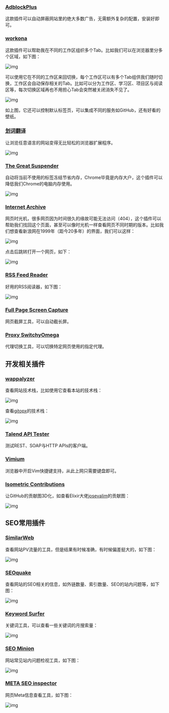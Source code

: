 ### [AdblockPlus](https://chrome.google.com/webstore/detail/adblock-plus-free-ad-bloc/cfhdojbkjhnklbpkdaibdccddilifddb)

这款插件可以自动屏蔽网站里的绝大多数广告，无需额外复杂的配置，安装好即可。

### [workona](https://www.bmpi.dev/self/my-favorite-browser-plugin/(https://workona.com/))

这款插件可以帮助我在不同的工作区组织多个Tab。比如我们可以在浏览器里分多个区域，如下图：

![img](https://img.bmpi.dev/e925ce47-ab63-aaf2-378b-4f4db76421b5.png)

可以使用它在不同的工作区来回切换，每个工作区可以有多个Tab组供我们随时切换，工作区会自动保存相关的Tab。比如可以分为工作区、学习区、项目区与阅读区等，每次切换区域再也不用担心Tab会突然被关闭消失不见了。

![img](https://img.bmpi.dev/bbe8fd8f-cd1f-60ce-c325-0f43fb342fcc.png)

如上图，它还可以控制默认标签页，可以集成不同的服务如GitHub，还有好看的壁纸。

### [划词翻译](https://github.com/Selection-Translator/crx-selection-translate)

让浏览任意语言的网站变得无比轻松的浏览器扩展程序。

![img](https://img.bmpi.dev/80b1312f-a32f-998a-61d5-1581bcc618d9.png)

### [The Great Suspender](https://chrome.google.com/webstore/detail/the-great-suspender/klbibkeccnjlkjkiokjodocebajanakg)

自动将当前不使用的标签冻结节省内存，Chrome毕竟是内存大户，这个插件可以降低我们Chrome的电脑内存使用。

![img](https://img.bmpi.dev/eb2aa4f8-e183-996b-b9f6-b25238ad1d7c.png)

### [Internet Archive](https://chrome.google.com/webstore/detail/wayback-machine/fpnmgdkabkmnadcjpehmlllkndpkmiak)

网页时光机，很多网页因为时间很久的缘故可能无法访问（404），这个插件可以帮助我们找回这个页面，甚至可以像时光机一样查看网页不同时期的版本。比如我们想查看新浪网在1999年（距今20多年）的界面，我们可以这样：

![img](https://img.bmpi.dev/865b7679-3f9f-8464-a3e2-b04a4e943247.png)

点击后跳转打开一个网页，如下：

![img](https://img.bmpi.dev/b813bf1a-8652-438d-43dd-591125edafaf.png)

### [RSS Feed Reader](https://chrome.google.com/webstore/detail/rss-feed-reader/pnjaodmkngahhkoihejjehlcdlnohgmp)

好用的RSS阅读器，如下图：

![img](https://img.bmpi.dev/00a18d52-8768-c560-a315-4ca340930bf5.png)

### [Full Page Screen Capture](https://chrome.google.com/webstore/detail/full-page-screen-capture/fdpohaocaechififmbbbbbknoalclacl)

网页截屏工具，可以自动截长屏。

### [Proxy SwitchyOmega](https://chrome.google.com/webstore/detail/proxy-switchyomega/padekgcemlokbadohgkifijomclgjgif)

代理切换工具，可以切换特定网页使用的指定代理。

## 开发相关插件

### [wappalyzer](https://www.wappalyzer.com/)

查看网站技术栈，比如使用它查看本站的技术栈：

![img](https://img.bmpi.dev/b9d1bc00-84f2-f1b1-33b5-f071a5d34927.png)

查看[gitopx](https://www.gitopx.com/)的技术栈：

![img](https://img.bmpi.dev/c8b83091-a215-2279-44fb-881a2626a488.png)

### [Talend API Tester](https://chrome.google.com/webstore/detail/talend-api-tester-free-ed/aejoelaoggembcahagimdiliamlcdmfm)

测试REST、SOAP与HTTP APIs的客户端。

### [Vimium](https://chrome.google.com/webstore/detail/vimium/dbepggeogbaibhgnhhndojpepiihcmeb)

浏览器中开启Vim快捷键支持，从此上网只需要键盘即可。

### [Isometric Contributions](https://chrome.google.com/webstore/detail/isometric-contributions/mjoedlfflcchnleknnceiplgaeoegien)

让GitHub的贡献图3D化，如查看Elixir大佬[josevalim](https://github.com/josevalim)的贡献图：

![img](https://img.bmpi.dev/2a43a6ef-3ab8-59a6-79aa-66120cde0bc3.png)

## SEO常用插件

### [SimilarWeb](https://chrome.google.com/webstore/detail/similarweb-traffic-rank-w/hoklmmgfnpapgjgcpechhaamimifchmp)

查看网站PV流量的工具，但是结果有时候准确，有时候偏差挺大的，如下图：

![img](https://img.bmpi.dev/634193d1-1d4a-a812-9b6a-50ed9cc9a0eb.png)

### [SEOquake](https://chrome.google.com/webstore/detail/seoquake/akdgnmcogleenhbclghghlkkdndkjdjc)

查看网站的SEO相关的信息，如外链数量、索引数量、SEO的站内问题等，如下图：

![img](https://img.bmpi.dev/4a4620ee-4079-3ec6-ceaa-55c88cab7808.png)

### [Keyword Surfer](https://chrome.google.com/webstore/detail/keyword-surfer/bafijghppfhdpldihckdcadbcobikaca)

关键词工具，可以查看一些关键词的月搜索量：

![img](https://img.bmpi.dev/a997c1c0-1409-3529-23fc-24241000c2b6.png)

### [SEO Minion](https://chrome.google.com/webstore/detail/seo-minion/giihipjfimkajhlcilipnjeohabimjhi)

网站常见站内问题检视工具，如下图：

![img](https://img.bmpi.dev/90501bc8-8d8e-0e19-99f1-1bedb712b162.png)

### [META SEO inspector](https://chrome.google.com/webstore/detail/meta-seo-inspector/ibkclpciafdglkjkcibmohobjkcfkaef)

网页Meta信息查看工具，如下图：

![img](https://img.bmpi.dev/4a1875ed-9bdb-2b49-ae60-a2e66f2a7e15.png)